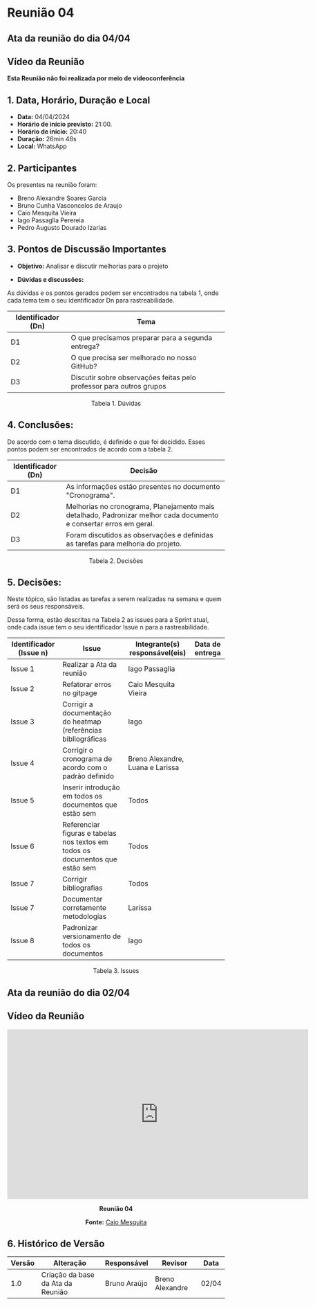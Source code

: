 # Reunião 04

## Ata da reunião do dia 04/04

## Vídeo da Reunião

**Esta Reunião não foi realizada por meio de videoconferência**

## 1. Data, Horário, Duração e Local

- **Data:** 04/04/2024
- **Horário de início previsto:** 21:00.
- **Horário de início:**  20:40
- **Duração:** 26min 48s
- **Local:** WhatsApp
## 2. Participantes

Os presentes na reunião foram:

- Breno Alexandre Soares Garcia
- Bruno Cunha Vasconcelos de Araujo
- Caio Mesquita Vieira
- Iago Passaglia Perereia
- Pedro Augusto Dourado Izarias

## 3. Pontos de Discussão Importantes

- **Objetivo:** Analisar e discutir melhorias para o projeto

- **Dúvidas e discussões:**

As dúvidas e os pontos gerados podem ser encontrados na tabela 1, onde cada tema tem o seu identificador Dn para rastreabilidade.

| Identificador (Dn) | Tema |
| - | - |
| D1 | O que precisamos preparar para a segunda entrega? | 
| D2 | O que precisa ser melhorado no nosso GitHub?|
| D3 | Discutir sobre observações feitas pelo professor para outros grupos |


<p align="center"> Tabela 1. Dúvidas </p>

## 4. Conclusões: 

De acordo com o tema discutido, é definido o que foi decidido. Esses pontos podem ser encontrados de acordo com a tabela 2.

| Identificador (Dn) | Decisão |
| - | - |
| D1 | As informações estão presentes no documento "Cronograma".| 
| D2 | Melhorias no cronograma, Planejamento mais detalhado, Padronizar melhor cada documento e consertar erros em geral.|
| D3 | Foram discutidos as observações e definidas as tarefas para melhoria do projeto. |

<p align="center"> Tabela 2. Decisões </p>

## 5. Decisões:

Neste tópico, são listadas as tarefas a serem realizadas na semana e quem será os seus responsáveis.

Dessa forma, estão descritas na Tabela 2 as issues para a Sprint atual, onde cada issue tem o seu identificador Issue n para a rastreabilidade.

| Identificador (Issue n) | Issue | Integrante(s) responsável(eis) | Data de entrega |
| - | - | - | - |
| Issue 1 | Realizar a Ata da reunião  | Iago Passaglia |   |
| Issue 2 | Refatorar erros no gitpage | Caio Mesquita Vieira |  |
| Issue 3 | Corrigir a documentação do heatmap (referências bibliográficas | Iago | |
| Issue 4 | Corrigir o cronograma de acordo com o padrão definido | Breno Alexandre, Luana e Larissa | |
| Issue 5 | Inserir introdução em todos os documentos que estão sem| Todos | |
| Issue 6 | Referenciar figuras e tabelas nos textos em todos os documentos que estão sem| Todos | |
| Issue 7 | Corrigir bibliografias| Todos | |
| Issue 7 | Documentar corretamente metodologias | Larissa | |
| Issue 8 | Padronizar versionamento de todos os documentos | Iago | |

<p align="center"> Tabela 3. Issues</p>


## Ata da reunião do dia 02/04

## Vídeo da Reunião

<center>

<iframe width="697" height="392" src="https://www.youtube.com/embed/uzfsqMq4BIg?list=PL8iuGQf0VOAG6vZcaa15KTLHQfrdyMldr" title="Reunião 02 Requisitos g02" frameborder="0" allow="accelerometer; autoplay; clipboard-write; encrypted-media; gyroscope; picture-in-picture; web-share" referrerpolicy="strict-origin-when-cross-origin" allowfullscreen></iframe>

**Reunião 04**

**Fonte:** [Caio Mesquita](https://github.com/Caiomesvie)
</center>


## 6. Histórico de Versão

| Versão | Alteração | Responsável | Revisor | Data |
| - | - | - | - | - |
| 1.0 | Criação da base da Ata da Reunião | Bruno Araújo | Breno Alexandre | 02/04 |
